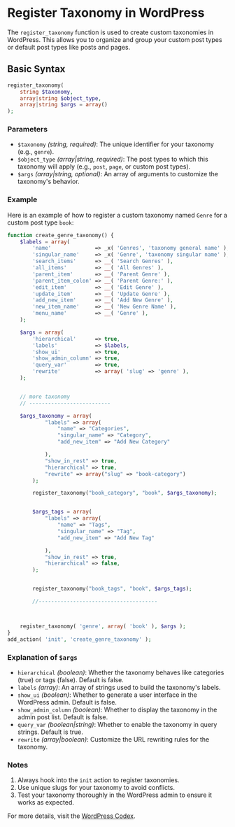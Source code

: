 # Register Taxonomy in WordPress

The `register_taxonomy` function is used to create custom taxonomies in WordPress. This allows you to organize and group your custom post types or default post types like posts and pages.

## Basic Syntax

```php
register_taxonomy(
    string $taxonomy,
    array|string $object_type,
    array|string $args = array()
);
```

### Parameters

-   `$taxonomy` _(string, required)_: The unique identifier for your taxonomy (e.g., `genre`).
-   `$object_type` _(array|string, required)_: The post types to which this taxonomy will apply (e.g., `post`, `page`, or custom post types).
-   `$args` _(array|string, optional)_: An array of arguments to customize the taxonomy's behavior.

### Example

Here is an example of how to register a custom taxonomy named `Genre` for a custom post type `book`:

```php
function create_genre_taxonomy() {
    $labels = array(
        'name'              => _x( 'Genres', 'taxonomy general name' ),
        'singular_name'     => _x( 'Genre', 'taxonomy singular name' ),
        'search_items'      => __( 'Search Genres' ),
        'all_items'         => __( 'All Genres' ),
        'parent_item'       => __( 'Parent Genre' ),
        'parent_item_colon' => __( 'Parent Genre:' ),
        'edit_item'         => __( 'Edit Genre' ),
        'update_item'       => __( 'Update Genre' ),
        'add_new_item'      => __( 'Add New Genre' ),
        'new_item_name'     => __( 'New Genre Name' ),
        'menu_name'         => __( 'Genre' ),
    );

    $args = array(
        'hierarchical'      => true,
        'labels'            => $labels,
        'show_ui'           => true,
        'show_admin_column' => true,
        'query_var'         => true,
        'rewrite'           => array( 'slug' => 'genre' ),
    );


    // more taxonomy
    // --------------------------

    $args_taxonomy = array(
            "labels" => array(
                "name" => "Categories",
                "singular_name" => "Category",
                "add_new_item" => "Add New Category"

            ),
            "show_in_rest" => true,
            "hierarchical" => true,
            "rewrite" => array("slug" => "book-category")
        );

        register_taxonomy("book_category", "book", $args_taxonomy);


        $args_tags = array(
            "labels" => array(
                "name" => "Tags",
                "singular_name" => "Tag",
                "add_new_item" => "Add New Tag"

            ),
            "show_in_rest" => true,
            "hierarchical" => false,
        );


        register_taxonomy("book_tags", "book", $args_tags);

        //--------------------------------------



    register_taxonomy( 'genre', array( 'book' ), $args );
}
add_action( 'init', 'create_genre_taxonomy' );
```

### Explanation of `$args`

-   `hierarchical` _(boolean)_: Whether the taxonomy behaves like categories (true) or tags (false). Default is false.
-   `labels` _(array)_: An array of strings used to build the taxonomy's labels.
-   `show_ui` _(boolean)_: Whether to generate a user interface in the WordPress admin. Default is false.
-   `show_admin_column` _(boolean)_: Whether to display the taxonomy in the admin post list. Default is false.
-   `query_var` _(boolean|string)_: Whether to enable the taxonomy in query strings. Default is true.
-   `rewrite` _(array|boolean)_: Customize the URL rewriting rules for the taxonomy.

### Notes

1. Always hook into the `init` action to register taxonomies.
2. Use unique slugs for your taxonomy to avoid conflicts.
3. Test your taxonomy thoroughly in the WordPress admin to ensure it works as expected.

For more details, visit the [WordPress Codex](https://developer.wordpress.org/reference/functions/register_taxonomy/).
